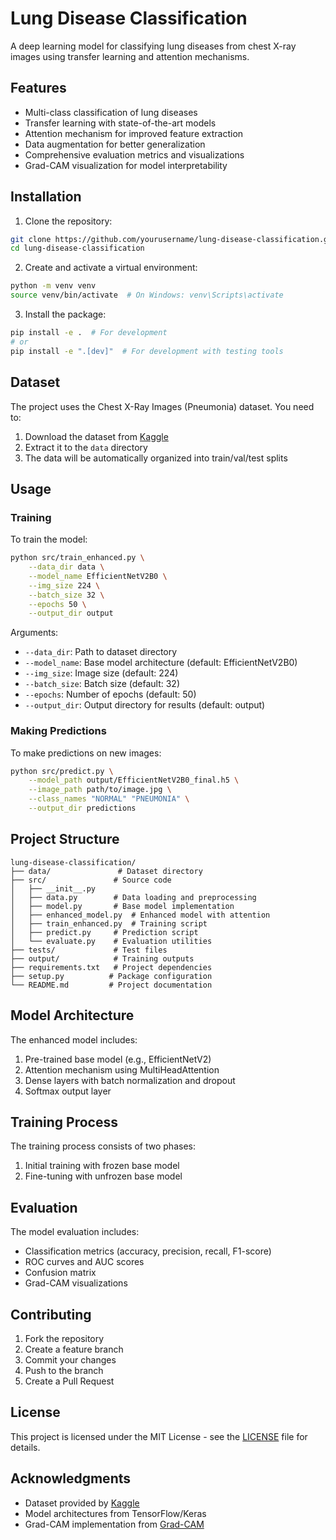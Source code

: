# Lung Disease Classification

A deep learning model for classifying lung diseases from chest X-ray images using transfer learning and attention mechanisms.

## Features

- Multi-class classification of lung diseases
- Transfer learning with state-of-the-art models
- Attention mechanism for improved feature extraction
- Data augmentation for better generalization
- Comprehensive evaluation metrics and visualizations
- Grad-CAM visualization for model interpretability

## Installation

1. Clone the repository:
```bash
git clone https://github.com/yourusername/lung-disease-classification.git
cd lung-disease-classification
```

2. Create and activate a virtual environment:
```bash
python -m venv venv
source venv/bin/activate  # On Windows: venv\Scripts\activate
```

3. Install the package:
```bash
pip install -e .  # For development
# or
pip install -e ".[dev]"  # For development with testing tools
```

## Dataset

The project uses the Chest X-Ray Images (Pneumonia) dataset. You need to:
1. Download the dataset from [Kaggle](https://www.kaggle.com/datasets/paultimothymooney/chest-xray-pneumonia)
2. Extract it to the `data` directory
3. The data will be automatically organized into train/val/test splits

## Usage

### Training

To train the model:

```bash
python src/train_enhanced.py \
    --data_dir data \
    --model_name EfficientNetV2B0 \
    --img_size 224 \
    --batch_size 32 \
    --epochs 50 \
    --output_dir output
```

Arguments:
- `--data_dir`: Path to dataset directory
- `--model_name`: Base model architecture (default: EfficientNetV2B0)
- `--img_size`: Image size (default: 224)
- `--batch_size`: Batch size (default: 32)
- `--epochs`: Number of epochs (default: 50)
- `--output_dir`: Output directory for results (default: output)

### Making Predictions

To make predictions on new images:

```bash
python src/predict.py \
    --model_path output/EfficientNetV2B0_final.h5 \
    --image_path path/to/image.jpg \
    --class_names "NORMAL" "PNEUMONIA" \
    --output_dir predictions
```

## Project Structure

```
lung-disease-classification/
├── data/               # Dataset directory
├── src/               # Source code
│   ├── __init__.py
│   ├── data.py        # Data loading and preprocessing
│   ├── model.py       # Base model implementation
│   ├── enhanced_model.py  # Enhanced model with attention
│   ├── train_enhanced.py  # Training script
│   ├── predict.py     # Prediction script
│   └── evaluate.py    # Evaluation utilities
├── tests/             # Test files
├── output/            # Training outputs
├── requirements.txt   # Project dependencies
├── setup.py          # Package configuration
└── README.md         # Project documentation
```

## Model Architecture

The enhanced model includes:
1. Pre-trained base model (e.g., EfficientNetV2)
2. Attention mechanism using MultiHeadAttention
3. Dense layers with batch normalization and dropout
4. Softmax output layer

## Training Process

The training process consists of two phases:
1. Initial training with frozen base model
2. Fine-tuning with unfrozen base model

## Evaluation

The model evaluation includes:
- Classification metrics (accuracy, precision, recall, F1-score)
- ROC curves and AUC scores
- Confusion matrix
- Grad-CAM visualizations

## Contributing

1. Fork the repository
2. Create a feature branch
3. Commit your changes
4. Push to the branch
5. Create a Pull Request

## License

This project is licensed under the MIT License - see the [LICENSE](LICENSE) file for details.

## Acknowledgments

- Dataset provided by [Kaggle](https://www.kaggle.com/datasets/paultimothymooney/chest-xray-pneumonia)
- Model architectures from TensorFlow/Keras
- Grad-CAM implementation from [Grad-CAM](https://github.com/jacobgil/pytorch-grad-cam)
